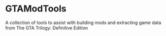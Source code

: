 # GTAModTools
 A collection of tools to assist with building mods and extracting game data from The GTA Trilogy: Definitive Edition
